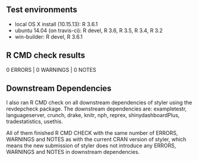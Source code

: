 ## Test environments

* local OS X install (10.15.13): R 3.6.1
* ubuntu 14.04 (on travis-ci): R devel, R 3.6, R 3.5, R 3.4, R 3.2
* win-builder: R devel, R 3.6.1 

## R CMD check results

0 ERRORS | 0 WARNINGS | 0 NOTES

## Downstream Dependencies

I also ran R CMD check on all downstream dependencies of styler using the 
revdepcheck package. The 
downstream dependencies are: exampletestr, languageserver, crunch, 
drake, knitr, nph, reprex, shinydashboardPlus, tradestatistics, usethis.

All of them finished R CMD CHECK with the same number of ERRORS, WARNINGS and 
NOTES as with the current CRAN version of styler, which means the new 
submission of styler does not introduce any ERRORS, WARNINGS and NOTES in 
downstream dependencies.
